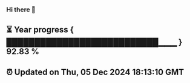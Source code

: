 ### Hi there 👋
⏳ Year progress { ███████████████████████████▁▁▁ } 92.83 %
---
⏰ Updated on Thu, 05 Dec 2024 18:13:10 GMT
---
